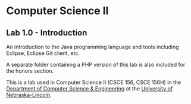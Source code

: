 # Computer Science II
## Lab 1.0 - Introduction

An introduction to the Java programming language and tools including
Eclipse, Eclipse Git client, etc.  

A separate folder containing a PHP version of this lab is also 
included for the honors section.

This is a lab used in Computer Science II (CSCE 156, CSCE 156H) in the [Department of Computer Science & Engineering](https://cse.unl.edu) at the [University of Nebraska-Lincoln](https://unl.edu).